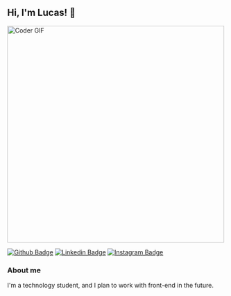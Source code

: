 

## Hi, I'm Lucas! 👋

<img src="https://media.giphy.com/media/SWoSkN6DxTszqIKEqv/giphy.gif" alt="Coder GIF" width="500">

[![Github Badge](https://img.shields.io/badge/-Github-000?style=flat-square&logo=Github&logoColor=white&link=https://github.com/fagnerpsantos)](https://github.com/LucaszLisboa)
[![Linkedin Badge](https://img.shields.io/badge/-LinkedIn-blue?style=flat-square&logo=Linkedin&logoColor=white&link=https://www.linkedin.com/in/fagnerpsantos/)](https://www.linkedin.com/in/lucas-gabriel-lisboa-alves-a079a31a6/)
[![Instagram Badge](https://img.shields.io/badge/-Instagram-purple?style=flat-square&logo=Instagram&logoColor=white&link=https://www.instagram.com/lucasz_lisboa/)](https://www.instagram.com/lucasz_lisboa/)

### About me
I'm a technology student, and I plan to work with front-end in the future.


